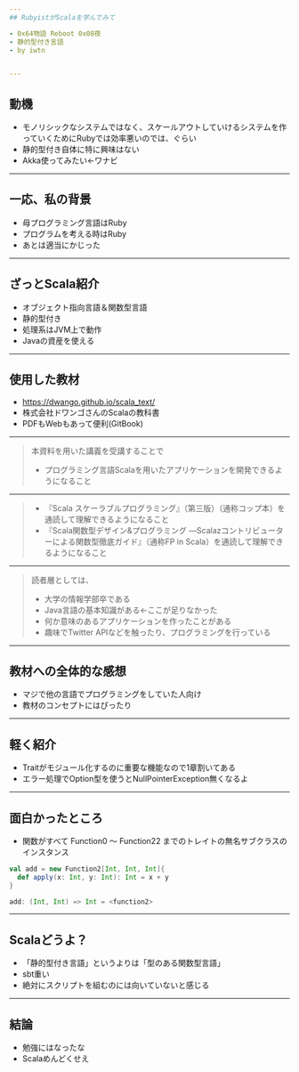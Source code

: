 ```yaml
---
## RubyistがScalaを学んでみて

- 0x64物語 Reboot 0x08夜
- 静的型付き言語
- by iwtn


---
```

## 動機

- モノリシックなシステムではなく、スケールアウトしていけるシステムを作っていくためにRubyでは効率悪いのでは、ぐらい
- 静的型付き自体に特に興味はない
- Akka使ってみたい←ワナビ

---
## 一応、私の背景

- 母プログラミング言語はRuby
- プログラムを考える時はRuby
- あとは適当にかじった

---
## ざっとScala紹介

- オブジェクト指向言語＆関数型言語
- 静的型付き
- 処理系はJVM上で動作
- Javaの資産を使える

---
## 使用した教材

- https://dwango.github.io/scala_text/
- 株式会社ドワンゴさんのScalaの教科書
- PDFもWebもあって便利(GitBook)

---
> 本資料を用いた講義を受講することで
> * プログラミング言語Scalaを用いたアプリケーションを開発できるようになること

---
> * 『Scala スケーラブルプログラミング』（第三版）（通称コップ本）を通読して理解できるようになること
> * 『Scala関数型デザイン&プログラミング ―Scalazコントリビューターによる関数型徹底ガイド』（通称FP in Scala）を通読して理解できるようになること

---
> 読者層としては、
> * 大学の情報学部卒である
> * Java言語の基本知識がある←ここが足りなかった
> * 何か意味のあるアプリケーションを作ったことがある
> * 趣味でTwitter APIなどを触ったり、プログラミングを行っている

---
## 教材への全体的な感想

- マジで他の言語でプログラミングをしていた人向け
- 教材のコンセプトにはぴったり

---
## 軽く紹介

- Traitがモジュール化するのに重要な機能なので1章割いてある
- エラー処理でOption型を使うとNullPointerException無くなるよ

---
## 面白かったところ

- 関数がすべて Function0 〜 Function22 までのトレイトの無名サブクラスのインスタンス

```scala
val add = new Function2[Int, Int, Int]{
  def apply(x: Int, y: Int): Int = x + y
}

add: (Int, Int) => Int = <function2>
```

---
## Scalaどうよ？

- 「静的型付き言語」というよりは「型のある関数型言語」
- sbt重い
- 絶対にスクリプトを組むのには向いていないと感じる

---
## 結論

- 勉強にはなったな
- Scalaめんどくせえ
